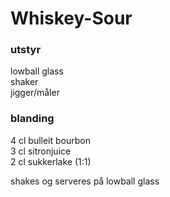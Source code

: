 # Whiskey-Sour

### utstyr

lowball glass<br>shaker<br>jigger/måler

### blanding
4 cl bulleit bourbon<br>3 cl sitronjuice<br>2 cl sukkerlake (1:1)

shakes og serveres på lowball glass